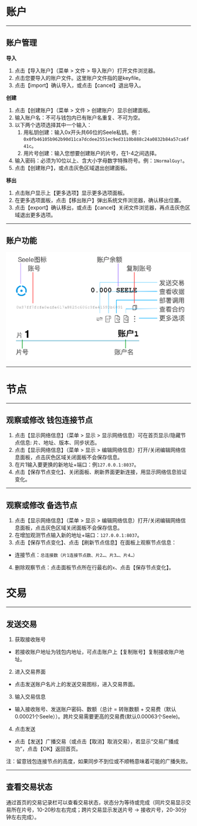 # 账户
---
## 账户管理
**导入**

1. 点击【导入账户】（菜单 > 文件 > 导入账户）打开文件浏览器。
2. 点击您要导入的账户文件。这里账户文件指的是keyfile。
3. 点击【import】确认导入，或点击【cancel】退出导入。

**创建**
1. 点击【创建账户】（菜单 > 文件 > 创建账户）显示创建面板。
2. 输入账户名：不可与钱包内已有账户名重复、不可为空。
3. 以下两个选项选择其中一个输入：
    1. 用私钥创建：输入0x开头共66位的Seele私钥。例：```0x0fb46105b962b90d11ca7dcdee2551ec9ed3110b888c24a0832b84a57ca6f41c```。
    2. 用片号创建：输入您想要创建账户的片号，在1-4之间选择。
4. 输入密码：必须为10位以上、含大小字母数字特殊符号。例：```1NormalGuy!```。
5. 点击【创建账户】，或点击灰色区域退出创建面板。

**移出**

1. 点击账户显示上【更多选项】显示更多选项面板。
2. 在更多选项面板，点击【移出账户】弹出系统文件浏览器，确认移出位置。
3. 点击【export】确认移出，或点击【cancel】关闭文件浏览器，再点击灰色区域退出更多选项。

----
## 账户功能

![alt](imgs/accountCard.png)

---
# 节点
---
## 观察或修改 钱包连接节点

1. 点击【显示网络信息】（菜单 > 显示 > 显示网络信息）可在首页显示/隐藏节点信息: 片、地址、版本、同步状态。
2. 点击【显示网络信息】（菜单 > 显示 > 编辑网络信息）打开/关闭编辑网络信息面板，点击灰色区域关闭面板不会保存信息。
3. 在片1输入要更换的新地址+端口：例```127.0.0.1:8037```。
4. 点击【保存节点变化】、关闭面板、刷新界面更新连接，用显示网络信息验证变化。
---
## 观察或修改 备选节点

1. 点击【显示网络信息】（菜单 > 显示 > 编辑网络信息）打开/关闭编辑网络信息面板，点击灰色区域关闭面板不会保存信息。
2. 在增加观测节点输入新的地址+端口：```127.0.0.1:8037```。
3. 点击【保存节点变化】、点击【刷新节点信息】在面板上观察节点信息：
  * 连接节点：```总连接数（片1连接节点数、片2…、片3…、片4…）```
4. 删除观察节点：点击面板节点所在行最右的```x```、点击【保存节点变化】。


# 交易
---
## 发送交易

1. 获取接收账号
  - 若接收账户地址为钱包内地址，可点击账户上【复制账号】复制接收账户地址。
2. 进入交易界面
  - 点击发送账户名片上的发送交易图标，进入交易界面。
3. 输入交易信息
  - 输入接收账号、发送账户密码、数额（总计 = 转账数额 + 交易费（默认0.00021个Seele））。跨片交易需要更高的交易费(默认0.00063个Seele)。
4. 点击发送
  - 点击【发送】广播交易（或点击【取消】取消交易），若显示“交易广播成功”，点击【OK】返回首页。
  
注：留意钱包连接节点的高度，如果同步不到位或不顺畅意味着可能的广播失败。

---
## 查看交易状态

通过首页的交易记录栏可以查看交易状态，状态分为等待或完成（同片交易显示交易所在片号，10-20秒左右完成；跨片交易显示发送片号 → 接收片号，20-30分钟左右完成）。
